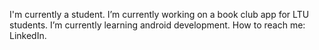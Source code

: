 I'm currently a student. 
I’m currently working on a book club app for LTU students.
I’m currently learning android development.
How to reach me: LinkedIn.

